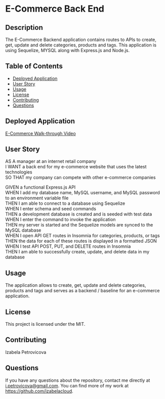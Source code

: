# E-Commerce Back End 

## Description

The E-Commerce Backend application contains routes to APIs to create, get, update and delete categories, products and tags. This application is using Sequelize, MYSQL along with Express.js and Node.js.

## Table of Contents

* [Deployed Application](#deployed-application)
* [User Story](#user-story)
* [Usage](#usage)
* [License](#license)
* [Contributing](#contributing)
* [Questions](#questions)


## Deployed Application 

[E-Commerce Walk-through Video]()


## User Story 

AS A manager at an internet retail company<br />
I WANT a back end for my e-commerce website that uses the latest technologies<br />
SO THAT my company can compete with other e-commerce companies<br />

GIVEN a functional Express.js API<br />
WHEN I add my database name, MySQL username, and MySQL password to an environment variable file<br />
THEN I am able to connect to a database using Sequelize<br />
WHEN I enter schema and seed commands<br />
THEN a development database is created and is seeded with test data<br />
WHEN I enter the command to invoke the application<br />
THEN my server is started and the Sequelize models are synced to the MySQL database<br />
WHEN I open API GET routes in Insomnia for categories, products, or tags<br />
THEN the data for each of these routes is displayed in a formatted JSON<br />
WHEN I test API POST, PUT, and DELETE routes in Insomnia<br />
THEN I am able to successfully create, update, and delete data in my database<br />


## Usage

The application allows to create, get, update and delete categories, products and tags and serves as a backend / baseline for an e-commerce application.

## License

This project is licensed under the MIT.

## Contributing

Izabela Petrovicova


## Questions

If you have any questions about the repository, contact me directly at i.petrovicova@gmail.com. You can find more of my work at https://github.com/izabelacloud.

